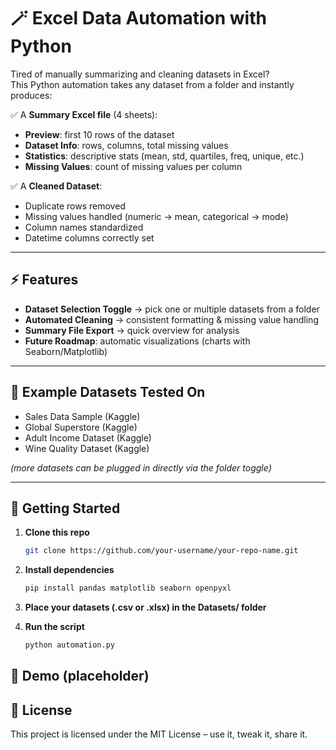 # 🪄 Excel Data Automation with Python  

Tired of manually summarizing and cleaning datasets in Excel?  
This Python automation takes any dataset from a folder and instantly produces:  

✅ A **Summary Excel file** (4 sheets):  
- **Preview**: first 10 rows of the dataset  
- **Dataset Info**: rows, columns, total missing values  
- **Statistics**: descriptive stats (mean, std, quartiles, freq, unique, etc.)  
- **Missing Values**: count of missing values per column  

✅ A **Cleaned Dataset**:  
- Duplicate rows removed  
- Missing values handled (numeric → mean, categorical → mode)  
- Column names standardized  
- Datetime columns correctly set  

---

## ⚡ Features  
- **Dataset Selection Toggle** → pick one or multiple datasets from a folder  
- **Automated Cleaning** → consistent formatting & missing value handling  
- **Summary File Export** → quick overview for analysis  
- **Future Roadmap**: automatic visualizations (charts with Seaborn/Matplotlib)  

---

## 📂 Example Datasets Tested On  
- Sales Data Sample (Kaggle)  
- Global Superstore (Kaggle)  
- Adult Income Dataset (Kaggle)  
- Wine Quality Dataset (Kaggle)  

*(more datasets can be plugged in directly via the folder toggle)*  

---

## 🚀 Getting Started  

1. **Clone this repo**  
   ```bash
   git clone https://github.com/your-username/your-repo-name.git

2. **Install dependencies** 
    ```bash
    pip install pandas matplotlib seaborn openpyxl

3. **Place your datasets (.csv or .xlsx) in the Datasets/ folder**

4. **Run the script**
    ```bash
    python automation.py

## 📸 Demo (placeholder)

## 📜 License

This project is licensed under the MIT License – use it, tweak it, share it.